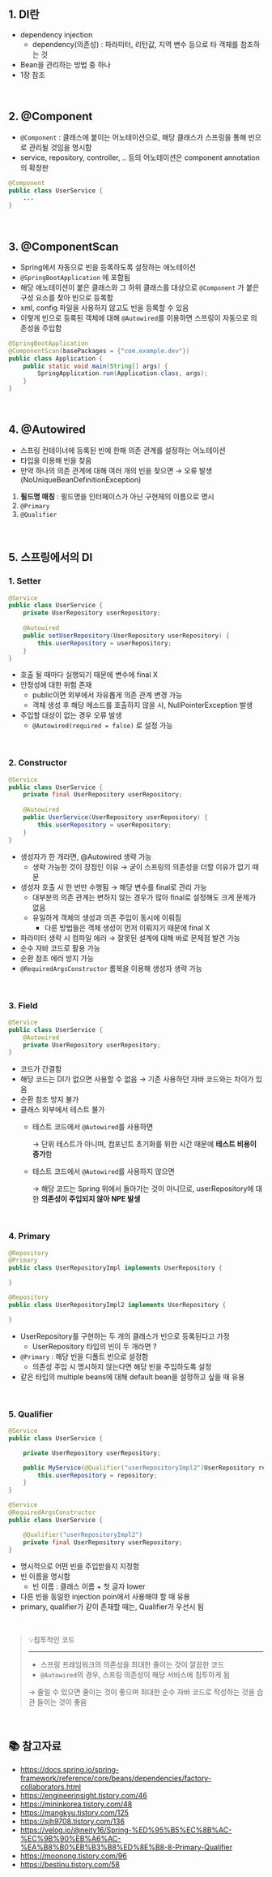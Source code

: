 ## 1. DI란
- dependency injection
    - dependency(의존성) : 파라미터, 리턴값, 지역 변수 등으로 타 객체를 참조하는 것
- Bean을 관리하는 방법 중 하나
- 1장 참조

<br>

## 2. @Component
- `@Component` : 클래스에 붙이는 어노테이션으로, 해당 클래스가 스프링을 통해 빈으로 관리될 것임을 명시함
- service, repository, controller, .. 등의 어노테이션은 component annotation의 확장판

```java
@Component
public class UserService {
	...
}
```
<br>

## 3. @ComponentScan

- Spring에서 자동으로 빈을 등록하도록 설정하는 애노테이션
- `@SpringBootApplication` 에 포함됨
- 해당 애노테이션이 붙은 클래스와 그 하위 클래스를 대상으로 `@Component` 가 붙은 구성 요소를 찾아 빈으로 등록함
- xml, config 파일을 사용하지 않고도 빈을 등록할 수 있음
- 이렇게 빈으로 등록된 객체에 대해 `@Autowired`를 이용하면 스프링이 자동으로 의존성을 주입함

```java
@SpringBootApplication
@ComponentScan(basePackages = {"com.example.dev"})
public class Application {
    public static void main(String[] args) {
        SpringApplication.run(Application.class, args);
    }
}
```
<br>

## 4. @Autowired

- 스프링 컨테이너에 등록된 빈에 한해 의존 관계를 설정하는 어노테이션
- 타입을 이용해 빈을 찾음
- 만약 하나의 의존 관계에 대해 여러 개의 빈을 찾으면 → 오류 발생(NoUniqueBeanDefinitionException)

1. **필드명 매칭** : 필드명을 인터페이스가 아닌 구현체의 이름으로 명시
1. `@Primary`
2. `@Qualifier`

<br>

## 5. 스프링에서의 DI

### 1. Setter

```java
@Service
public class UserService {
	private UserRepository userRepository;
	
	@Autowired
	public setUserRepository(UserRepository userRepository) {
		this.userRepository = userRepository;
	}
}
```

- 호출 될 때마다 실행되기 때문에 변수에 final X
- 안정성에 대한 위험 존재
    - public이면 외부에서 자유롭게 의존 관계 변경 가능
    - 객체 생성 후 해당 메소드를 호출하지 않을 시, NullPointerException 발생
- 주입할 대상이 없는 경우 오류 발생
    - `@Autowired(required = false)` 로 설정 가능

<br>

### 2. Constructor

```java
@Service
public class UserService {
	private final UserRepository userRepository;
	
	@Autowired
	public UserService(UserRepository userRepository) {
		this.userRepository = userRepository;
	}
}
```

- 생성자가 한 개라면, @Autowired 생략 가능
    - 생략 가능한 것이 장점인 이유 → 굳이 스프링의 의존성을 더할 이유가 없기 때문
- 생성자 호출 시 한 번만 수행됨 → 해당 변수를 final로 관리 가능
    - 대부분의 의존 관계는 변하지 않는 경우가 많아 final로 설정해도 크게 문제가 없음
    - 유일하게 객체의 생성과 의존 주입이 동시에 이뤄짐
        - 다른 방법들은 객체 생성이 먼저 이뤄지기 때문에 final X
- 파라미터 생략 시 컴파일 에러 → 잘못된 설계에 대해 바로 문제점 발견 가능
- 순수 자바 코드로 활용 가능
- 순환 참조 에러 방지 가능
- `@RequiredArgsConstructor` 롬복을 이용해 생성자 생략 가능

<br>

### 3. Field

```java
@Service
public class UserService {
	@Autowired
	private UserRepository userRepository;
}
```

- 코드가 간결함
- 해당 코드는 DI가 없으면 사용할 수 없음 → 기존 사용하던 자바 코드와는 차이가 있음
- 순환 참조 방지 불가
- 클래스 외부에서 테스트 불가
    - 테스트 코드에서 `@Autowired`를 사용하면
        
        → 단위 테스트가 아니며, 컴포넌트 초기화를 위한 시간 때문에 **테스트 비용이 증가**함
        
    - 테스트 코드에서 `@Autowired`를 사용하지 않으면
        
        → 해당 코드는 Spring 위에서 돌아가는 것이 아니므로, userRepository에 대한 **의존성이 주입되지 않아 NPE 발생**
        
<br>

### 4. Primary

```java
@Repository
@Primary
public class UserRepositoryImpl implements UserRepository {

}

@Repository
public class UserRepositoryImpl2 implements UserRepository {

} 
```

- UserRepository를 구현하는 두 개의 클래스가 빈으로 등록된다고 가정
    - UserRepository 타입의 빈이 두 개라면 ?
- `@Primary` : 해당 빈을 디폴트 빈으로 설정함
    - 의존성 주입 시 명시하지 않는다면 해당 빈을 주입하도록 설정
- 같은 타입의 multiple beans에 대해 default bean을 설정하고 싶을 때 유용

<br>

### 5. Qualifier

```java
@Service
public class UserService {

    private UserRepository userRepository;

    public MyService(@Qualifier("userRepositoryImpl2")UserRepository repository) {
        this.userRepository = repository;
    }   
}
```

```java
@Service
@RequiredArgsConstructor
public class UserService {

    @Qualifier("userRepositoryImpl2")
    private final UserRepository userRepository;
}
```

- 명시적으로 어떤 빈을 주입받을지 지정함
- 빈 이름을 명시함
    - 빈 이름 : 클래스 이름 + 첫 글자 lower
- 다른 빈을 동일한 injection poin에서 사용해야 할 때 유용
- primary, qualifier가 같이 존재할 때는, Qualifier가 우선시 됨

<br>

> 💡침투적인 코드
>
> ---
> - 스프링 프레임워크의 의존성을 최대한 줄이는 것이 깔끔한 코드
> - `@Autowired`의 경우, 스프링 의존성이 해당 서비스에 침투하게 됨
>
> → 줄일 수 있으면 줄이는 것이 좋으며 최대한 순수 자바 코드로 작성하는 것을 습관 들이는 것이 좋음

<br>

## 📚 참고자료
- https://docs.spring.io/spring-framework/reference/core/beans/dependencies/factory-collaborators.html
- https://engineerinsight.tistory.com/46
- https://mininkorea.tistory.com/48
- https://mangkyu.tistory.com/125
- https://sjh9708.tistory.com/136
- https://velog.io/@neity16/Spring-%ED%95%B5%EC%8B%AC-%EC%9B%90%EB%A6%AC-%EA%B8%B0%EB%B3%B8%ED%8E%B8-8-Primary-Qualifier
- https://moonong.tistory.com/96
- https://bestinu.tistory.com/58